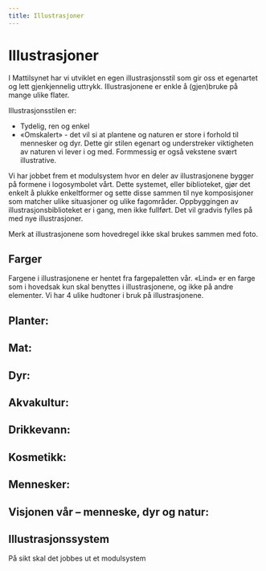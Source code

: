```yaml
---
title: Illustrasjoner
---
```


# Illustrasjoner

I Mattilsynet har vi utviklet en egen illustrasjonsstil som gir oss et egenartet og lett gjenkjennelig uttrykk.
Illustrasjonene er enkle å (gjen)bruke på mange ulike flater. 

Illustrasjonsstilen er:
- Tydelig, ren og enkel
- «Omskalert» - det vil si at plantene og naturen er store i forhold til mennesker og dyr. Dette gir stilen egenart og understreker viktigheten av naturen vi lever i og med. Formmessig er også vekstene svært illustrative.

Vi har jobbet frem et modulsystem hvor en deler av illustrasjonene bygger på formene i logosymbolet vårt. Dette systemet, eller biblioteket, gjør det enkelt å plukke enkeltformer og sette disse sammen til nye komposisjoner som matcher ulike situasjoner og ulike fagområder. Oppbyggingen av illustrasjonsbiblioteket er i gang, men ikke fullført. Det vil gradvis fylles på med nye illustrasjoner.

Merk at illustrasjonene som hovedregel ikke skal brukes sammen med foto.

## Farger
Fargene i illustrasjonene er hentet fra fargepaletten vår. «Lind» er en farge som i hovedsak kun skal benyttes i illustrasjonene, og ikke på andre elementer. Vi har 4 ulike hudtoner i bruk på illustrasjonene.

<Colors :values="[
  { hex: '#F8E0D8', name: 'Hudtone, lysest' },
  { hex: '#C58F79', name: 'Hudtone, mellom' },
  { hex: '#7F433B', name: 'Hud og hår, mørk' },
  { hex: '#ED9A32', name: 'Hår, gylden' },
  { hex: '#1E1A28', name: 'Hår, mørk' },
  { hex: '#1D57AA', name: 'Klær, mellomblå', desc: 'Brukes som alternativ til Fjord på mørke flater' }
]" />

## Planter:
<Svgs path="/identitet/illustrations/plants" />

## Mat:
<Svgs path="/identitet/illustrations/food" />

## Dyr:
<Svgs path="/identitet/illustrations/animals" />

## Akvakultur:
<Svgs path="/identitet/illustrations/aqua" />

## Drikkevann:
<Svgs path="/identitet/illustrations/water" />

## Kosmetikk:
<Svgs path="/identitet/illustrations/cosmetics" />

## Mennesker:
<Svgs path="/identitet/illustrations/humans" />

## Visjonen vår – menneske, dyr og natur:
<Svgs path="/identitet/illustrations/vision" />

## Illustrasjonssystem
På sikt skal det jobbes ut et modulsystem